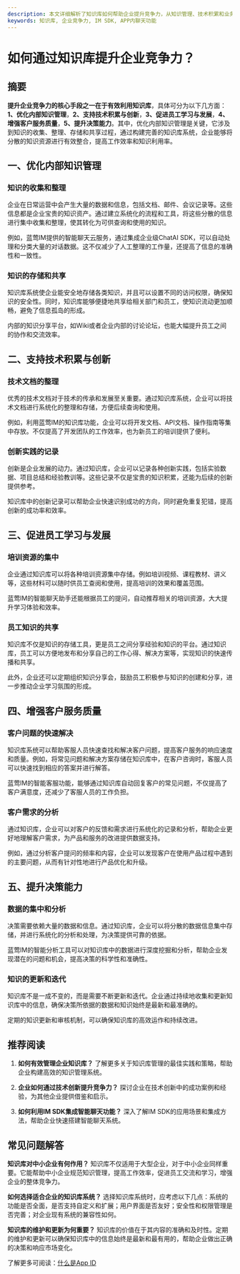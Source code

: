 ```yaml
---
description: 本文详细解析了知识库如何帮助企业提升竞争力，从知识管理、技术积累和业务创新等角度全面阐述。
keywords: 知识库, 企业竞争力, IM SDK, APP内聊天功能
---
```

# 如何通过知识库提升企业竞争力？

## 摘要

**提升企业竞争力的核心手段之一在于有效利用知识库**，具体可分为以下几方面：**1、优化内部知识管理**，**2、支持技术积累与创新**，**3、促进员工学习与发展**，**4、增强客户服务质量**，**5、提升决策能力**。其中，优化内部知识管理是关键，它涉及到知识的收集、整理、存储和共享过程，通过构建完善的知识库系统，企业能够将分散的知识资源进行有效整合，提高工作效率和知识利用率。

## 一、优化内部知识管理

### 知识的收集和整理

企业在日常运营中会产生大量的数据和信息，包括文档、邮件、会议记录等。这些信息都是企业宝贵的知识资产。通过建立系统化的流程和工具，将这些分散的信息进行集中收集和整理，使其转化为可供查询和使用的知识。

例如，蓝莺IM提供的智能聊天云服务，通过集成企业级ChatAI SDK，可以自动处理和分类大量的对话数据。这不仅减少了人工整理的工作量，还提高了信息的准确性和一致性。

### 知识的存储和共享

知识库系统使企业能安全地存储各类知识，并且可以设置不同的访问权限，确保知识的安全性。同时，知识库能够便捷地共享给相关部门和员工，使知识流动更加顺畅，避免了信息孤岛的形成。

内部的知识分享平台，如Wiki或者企业内部的讨论论坛，也能大幅提升员工之间的协作和交流效率。

## 二、支持技术积累与创新

### 技术文档的整理

优秀的技术文档对于技术的传承和发展至关重要。通过知识库系统，企业可以将技术文档进行系统化的整理和存储，方便后续查询和使用。

例如，利用蓝莺IM的知识库功能，企业可以将开发文档、API文档、操作指南等集中存放。不仅提高了开发团队的工作效率，也为新员工的培训提供了便利。

### 创新实践的记录

创新是企业发展的动力。通过知识库，企业可以记录各种创新实践，包括实验数据、项目总结和经验教训等。这些记录不仅是宝贵的知识积累，还能为后续的创新提供参考。

知识库中的创新记录可以帮助企业快速识别成功的方向，同时避免重复犯错，提高创新的成功率和效率。

## 三、促进员工学习与发展

### 培训资源的集中

企业通过知识库可以将各种培训资源集中存储。例如培训视频、课程教材、讲义等，这些材料可以随时供员工查阅和使用，提高培训的效果和覆盖范围。

蓝莺IM的智能聊天助手还能根据员工的提问，自动推荐相关的培训资源，大大提升学习体验和效率。

### 员工知识的共享

知识库不仅是知识的存储工具，更是员工之间分享经验和知识的平台。通过知识库，员工可以方便地发布和分享自己的工作心得、解决方案等，实现知识的快速传播和共享。

此外，企业还可以定期组织知识分享会，鼓励员工积极参与知识的创建和分享，进一步推动企业学习氛围的形成。

## 四、增强客户服务质量

### 客户问题的快速解决

知识库系统可以帮助客服人员快速查找和解决客户问题，提高客户服务的响应速度和质量。例如，将常见问题和解决方案存储在知识库中，在客户咨询时，客服人员可以快速找到相应的答案并进行解答。

蓝莺IM的智能客服功能，能够通过知识库自动回复客户的常见问题，不仅提高了客户满意度，还减少了客服人员的工作负担。

### 客户需求的分析

通过知识库，企业可以对客户的反馈和需求进行系统化的记录和分析，帮助企业更好地理解客户需求，为产品和服务的改进提供数据支持。

例如，通过分析客户提问的频率和内容，企业可以发现客户在使用产品过程中遇到的主要问题，从而有针对性地进行产品优化和升级。

## 五、提升决策能力

### 数据的集中和分析

决策需要依赖大量的数据和信息。通过知识库，企业可以将分散的数据信息集中存储，并进行系统化的分析和处理，为决策提供可靠的依据。

蓝莺IM的智能分析工具可以对知识库中的数据进行深度挖掘和分析，帮助企业发现潜在的问题和机会，提高决策的科学性和准确性。

### 知识的更新和迭代

知识库不是一成不变的，而是需要不断更新和迭代。企业通过持续地收集和更新知识库中的信息，确保决策所依据的数据和知识始终是最新和最准确的。

定期的知识更新和审核机制，可以确保知识库的高效运作和持续改进。

## 推荐阅读

1. **如何有效管理企业知识库？**
   了解更多关于知识库管理的最佳实践和策略，帮助企业构建高效的知识管理系统。

2. **企业如何通过技术创新提升竞争力？**
   探讨企业在技术创新中的成功案例和经验，为其他企业提供借鉴和启示。

3. **如何利用IM SDK集成智能聊天功能？**
   深入了解IM SDK的应用场景和集成方法，帮助企业快速搭建智能聊天系统。

## 常见问题解答

**知识库对中小企业有何作用？**
知识库不仅适用于大型企业，对于中小企业同样重要。它能帮助中小企业规范知识管理，提高工作效率，促进员工交流和学习，增强企业的整体竞争力。

**如何选择适合企业的知识库系统？**
选择知识库系统时，应考虑以下几点：系统的功能是否全面，是否支持自定义和扩展；用户界面是否友好；安全性和权限管理是否完善；对企业现有系统的兼容性如何。

**知识库的维护和更新为何重要？**
知识库的价值在于其内容的准确和及时性。定期的维护和更新可以确保知识库中的信息始终是最新和最有用的，帮助企业做出正确的决策和响应市场变化。

了解更多可阅读：[什么是App ID](faq/what-is-app-id.html)